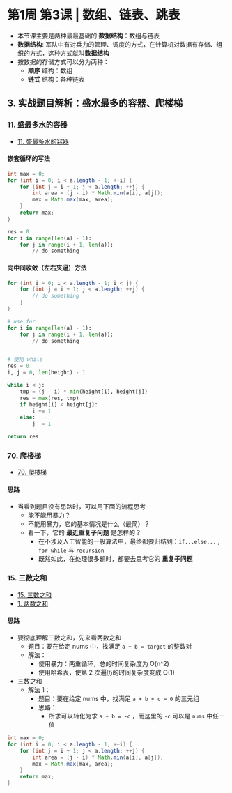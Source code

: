 
# 第1周 第3课 | 数组、链表、跳表 

* 本节课主要是两种最最基础的 **数据结构**：数组与链表
* **数据结构**: 军队中有对兵力的管理、调度的方式，在计算机对数据有存储、组织的方式，这种方式就叫**数据结构**
* 按数据的存储方式可以分为两种：
    * **顺序** 结构：数组
    * **链式** 结构：各种链表



## 3. 实战题目解析：盛水最多的容器、爬楼梯

### 11. 盛最多水的容器 

* [11. 盛最多水的容器](https://leetcode-cn.com/problems/container-with-most-water/)

#### 嵌套循环的写法

```java
int max = 0;
for (int i = 0; i < a.length - 1; ++i) {
    for (int j = i + 1; j < a.length; ++j) {
        int area = (j - i) * Math.min(a[i], a[j]);
        max = Math.max(max, area);
    }
    return max;
}
```


```python
res = 0
for i in range(len(a) - 1):
    for j in range(i + 1, len(a)):
        // do something
```

#### 向中间收敛（左右夹逼）方法

```java
for (int i = 0; i < a.length - 1; i < j) {
    for (int j = i + 1; j < a.length; ++j) {
        // do something
    }
}
```


```python
# use for
for i in range(len(a) - 1):
    for j in range(i + 1, len(a)):
        // do something


# 使用 while
res = 0
i, j = 0, len(height) - 1

while i < j:
    tmp = (j - i) * min(height[i], height[j])
    res = max(res, tmp)
    if height[i] < height[j]:
        i += 1
    else:
        j -= 1

return res        
```

### 70. 爬楼梯

* [70. 爬楼梯](https://leetcode-cn.com/problems/climbing-stairs)

#### 思路

* 当看到题目没有思路时，可以用下面的流程思考
    * 能不能用暴力？
    * 不能用暴力，它的基本情况是什么（最简）？
    * 看一下，它的 **最近重复子问题** 是怎样的？
        * 在不涉及人工智能的一般算法中，最终都要归结到：`if...else...` , `for while` 与 `recursion` 
        * 既然如此，在处理很多题时，都要去思考它的 **重复子问题**


### 15. 三数之和

* [15. 三数之和](https://leetcode-cn.com/problems/3sum/)
* [1. 两数之和](https://leetcode-cn.com/problems/two-sum/)


#### 思路

* 要彻底理解三数之和，先来看两数之和
    * 题目：要在给定 nums 中，找满足 `a + b = target` 的整数对
    * 解法：
        * 使用暴力：两重循环，总的时间复杂度为 O(n^2)
        * 使用哈希表，使第 2 次遍历的时间复杂度变成 O(1)
* 三数之和
    * 解法 1：
        * 题目：要在给定 nums 中，找满足 `a + b + c = 0` 的三元组
        * 思路：
            * 所求可以转化为求 `a + b = -c` ，而这里的 `-c` 可以是 `nums` 中任一值

```java
int max = 0;
for (int i = 0; i < a.length - 1; ++i) {
    for (int j = i + 1; j < a.length; ++j) {
        int area = (j - i) * Math.min(a[i], a[j]);
        max = Math.max(max, area);
    }
    return max;
}
```